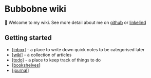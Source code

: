 # Bubbobne wiki

👋 Welcome to my wiki. See more detail about me on [github](https://github.com/bubbobne) or [linkelind](www.linkedin.com/in/daniele-andreis-64690235)
## Getting started

- [[inbox]] - a place to write down quick notes to be categorised later
- [[wiki]] - a collection of articles
- [[todo]] - a place to keep track of things to do
- [[bookshelves]]
- [[journal]]

[//begin]: # "Autogenerated link references for markdown compatibility"
[inbox]: inbox/inbox "Inbox"
[wiki]: wiki/wiki "Wiki"
[todo]: todo/todo "Todo"
[bookshelves]: bookshelves/bookshelves "Bookshelves"
[journal]: inbox/journal/journal "Checkbox"
[//end]: # "Autogenerated link references"
